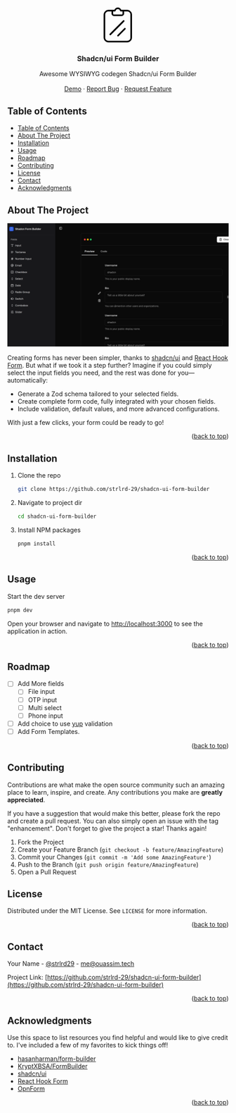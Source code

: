 <a id="readme-top"></a>

<!-- PROJECT LOGO -->
<br />
<div align="center">
  <a href="https://github.com/othneildrew/Best-README-Template">
  <svg viewBox="0 0 72 88" fill="none" xmlns="http://www.w3.org/2000/svg" width="80" height="80"><path d="M59.12 6.44127H44.0573C43.4443 4.76115 42.3454 3.29774 40.8967 2.23967C39.3488 1.10922 37.4817 0.5 35.565 0.5C33.6483 0.5 31.7812 1.10922 30.2333 2.23967C28.7846 3.29774 27.6857 4.76115 27.0727 6.44127H12C8.95001 6.44127 6.02494 7.65288 3.86827 9.80955C1.7116 11.9662 0.5 14.8913 0.5 17.9413V75.2513C0.5 78.3013 1.7116 81.2263 3.86827 83.383C6.02494 85.5397 8.95001 86.7513 12 86.7513H59.12C62.17 86.7513 65.0951 85.5397 67.2517 83.383C69.4084 81.2263 70.62 78.3013 70.62 75.2513V17.9413C70.62 14.8913 69.4084 11.9662 67.2517 9.80955C65.0951 7.65288 62.17 6.44127 59.12 6.44127ZM23.31 9.44127H28.195C28.5417 9.44757 28.8799 9.33356 29.1521 9.11854C29.4254 8.9026 29.6151 8.59825 29.6885 8.25775C29.9821 6.91088 30.7275 5.70495 31.801 4.8402C32.8745 3.97546 34.2115 3.50393 35.59 3.50393C36.9685 3.50393 38.3055 3.97546 39.379 4.8402C40.4525 5.70495 41.1979 6.91088 41.4915 8.25775C41.5649 8.59824 41.7546 8.9026 42.0279 9.11854C42.3001 9.33356 42.6383 9.44757 42.985 9.44127H47.86V15.4913C47.86 16.1543 47.5966 16.7902 47.1278 17.259C46.6589 17.7279 46.023 17.9913 45.36 17.9913H25.81C25.147 17.9913 24.5111 17.7279 24.0422 17.259C23.5734 16.7902 23.31 16.1543 23.31 15.4913V9.44127ZM67.62 75.2513C67.62 77.5056 66.7245 79.6676 65.1304 81.2617C63.5363 82.8557 61.3743 83.7513 59.12 83.7513H12C9.74566 83.7513 7.58365 82.8557 5.98959 81.2617C4.39553 79.6676 3.5 77.5056 3.5 75.2513V17.9413C3.5 15.6869 4.39553 13.5249 5.98959 11.9309C7.58365 10.3368 9.74566 9.44127 12 9.44127H20.31V15.4913C20.31 16.95 20.8895 18.3489 21.9209 19.3804C22.9524 20.4118 24.3513 20.9913 25.81 20.9913H45.31C46.7687 20.9913 48.1676 20.4118 49.1991 19.3804C50.2305 18.3489 50.81 16.95 50.81 15.4913V9.44127H59.12C61.3743 9.44127 63.5363 10.3368 65.1304 11.9309C66.7245 13.5249 67.62 15.6869 67.62 17.9413V75.2513Z" fill="black" stroke="black"></path><path d="M53.3091 53L36 70.3091" stroke="black" stroke-width="4" stroke-linecap="round" stroke-linejoin="round"></path><path d="M50.2545 33.6545L16.6545 67.2545" stroke="black" stroke-width="4" stroke-linecap="round" stroke-linejoin="round"></path></svg>
  </a>

  <h3 align="center">Shadcn/ui Form Builder</h3>

  <p align="center">
    Awesome WYSIWYG codegen Shadcn/ui Form Builder
    <br />
    <br />
    <a href="https://forms.ouassim.tech" target="_blank">Demo</a>
    ·
    <a href="https://github.com/strlrd-29/shadcn-ui-form-builder/issues/new">Report Bug</a>
    ·
    <a href="https://github.com/strlrd-29/shadcn-ui-form-builder/issues/new">Request Feature</a>
  </p>
</div>

## Table of Contents

- [Table of Contents](#table-of-contents)
- [About The Project](#about-the-project)
- [Installation](#installation)
- [Usage](#usage)
- [Roadmap](#roadmap)
- [Contributing](#contributing)
- [License](#license)
- [Contact](#contact)
- [Acknowledgments](#acknowledgments)

<!-- ABOUT THE PROJECT -->

## About The Project

[![Product Name Screen Shot][product-screenshot]](https://forms.ouassim.tech)

Creating forms has never been simpler, thanks to [shadcn/ui](https://ui.shadcn.com) and [React Hook Form](https://www.react-hook-form.com/). But what if we took it a step further? Imagine if you could simply select the input fields you need, and the rest was done for you—automatically:

- Generate a Zod schema tailored to your selected fields.
- Create complete form code, fully integrated with your chosen fields.
- Include validation, default values, and more advanced configurations.

With just a few clicks, your form could be ready to go!

<p align="right">(<a href="#readme-top">back to top</a>)</p>

<!-- GETTING STARTED -->

## Installation

1. Clone the repo

   ```sh
   git clone https://github.com/strlrd-29/shadcn-ui-form-builder
   ```

2. Navigate to project dir

   ```sh
   cd shadcn-ui-form-builder
   ```

3. Install NPM packages

   ```sh
   pnpm install
   ```

<p align="right">(<a href="#readme-top">back to top</a>)</p>

<!-- USAGE EXAMPLES -->

## Usage

Start the dev server

```sh
pnpm dev
```

Open your browser and navigate to [http://localhost:3000](http://localhost:3000) to see the application in action.

<p align="right">(<a href="#readme-top">back to top</a>)</p>

<!-- ROADMAP -->

## Roadmap

- [ ] Add More fields
  - [ ] File input
  - [ ] OTP input
  - [ ] Multi select
  - [ ] Phone input
- [ ] Add choice to use [yup](https://github.com/jquense/yup?tab=readme-ov-file) validation
- [ ] Add Form Templates.

<p align="right">(<a href="#readme-top">back to top</a>)</p>

<!-- CONTRIBUTING -->

## Contributing

Contributions are what make the open source community such an amazing place to learn, inspire, and create. Any contributions you make are **greatly appreciated**.

If you have a suggestion that would make this better, please fork the repo and create a pull request. You can also simply open an issue with the tag "enhancement".
Don't forget to give the project a star! Thanks again!

1. Fork the Project
2. Create your Feature Branch (`git checkout -b feature/AmazingFeature`)
3. Commit your Changes (`git commit -m 'Add some AmazingFeature'`)
4. Push to the Branch (`git push origin feature/AmazingFeature`)
5. Open a Pull Request

<!-- LICENSE -->

## License

Distributed under the MIT License. See `LICENSE` for more information.

<p align="right">(<a href="#readme-top">back to top</a>)</p>

<!-- CONTACT -->

## Contact

Your Name - [@strlrd29](https://twitter.com/strlrd29) - <me@ouassim.tech>

Project Link: [https://github.com/strlrd-29/shadcn-ui-form-builder](https://github.com/strlrd-29/shadcn-ui-form-builder)

<p align="right">(<a href="#readme-top">back to top</a>)</p>

<!-- ACKNOWLEDGMENTS -->

## Acknowledgments

Use this space to list resources you find helpful and would like to give credit to. I've included a few of my favorites to kick things off!

- [hasanharman/form-builder](https://github.com/hasanharman/form-builder)
- [KryptXBSA/FormBuilder](https://github.com/KryptXBSA/FormBuilder)
- [shadcn/ui](https://ui.shadcn.com/)
- [React Hook Form](https://www.react-hook-form.com/)
- [OpnForm](https://opnform.com/)

<p align="right">(<a href="#readme-top">back to top</a>)</p>

[product-screenshot]: public/screenshot.png
